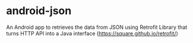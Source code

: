 # android-json
An Android app to retrieves the data from JSON using Retrofit Library that turns HTTP API into a Java interface (https://square.github.io/retrofit/)
